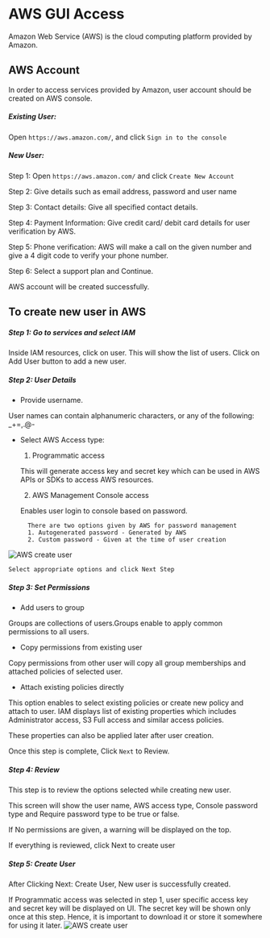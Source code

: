 # AWS GUI Access

Amazon Web Service (AWS) is the cloud computing platform provided by Amazon. 
<!-- need to add details -->


## AWS Account

In order to access services provided by Amazon, user account should be created
on AWS console.

##### Existing User: 
Open `https://aws.amazon.com/`, and click `Sign in to the console`

##### New User:

Step 1: Open `https://aws.amazon.com/` and click `Create New Account`

Step 2: Give details such as email address, password and user name

Step 3: Contact details: Give all specified contact details. 

Step 4: Payment Information: Give credit card/ debit card details for user
verification by AWS.

Step 5: Phone verification: AWS will make a call on the given number and give a
4 digit code to verify your phone number.

Step 6: Select a support plan and Continue. 

AWS account will be created successfully. 



## To create new user in AWS

##### Step 1: Go to services and select IAM

Inside IAM resources, click on user. 
This will show the list of users. Click on Add User button to add a new user. 
 
 
##### Step 2: User Details

* Provide username. 
	
User names can contain alphanumeric characters, or any of the following: _+=,.@-
* Select AWS Access type:
	1. Programmatic access
		
	This will generate access key and secret key which can be used in AWS APIs or
	SDKs to access AWS resources.
	
	2. AWS Management Console access

	Enables user login to console based on password.
        
        There are two options given by AWS for password management
        1. Autogenerated password - Generated by AWS
        2. Custom password - Given at the time of user creation
        
![AWS create
user](https://github.com/cloudmesh-community/hid-sp18-420/blob/master/tutorial/images/adduser.PNG?raw=true)
        
   	Select appropriate options and click Next Step
        
##### Step 3: Set Permissions

*	Add users to group

Groups are collections of users.Groups enable to apply common permissions to all
users.
    
*	Copy permissions from existing user

Copy permissions from other user will copy all group memberships and attached
policies of selected user.
    
*	Attach existing policies directly
	
This option enables to select existing policies or create new policy and attach
to user. IAM displays list of existing properties which includes Administrator
access, S3 Full access and similar access policies.

These properties can also be applied later after user creation. 

Once this step is complete, Click `Next` to Review.

##### Step 4: Review

This step is to review the options selected while creating new user. 

This screen will show the user name, AWS access type, Console password type and
Require password type to be true or false.

If No permissions are given, a warning will be displayed on the top. 

If everything is reviewed, click Next to create user

##### Step 5: Create User

After Clicking Next: Create User, New user is successfully created. 

If Programmatic access was selected in step 1, user specific access key and
secret key will be displayed on UI. The secret key will be shown only once at
this step.
Hence, it is important to download it or store it somewhere for using it later.
![AWS create
user](https://github.com/cloudmesh-community/hid-sp18-420/blob/master/tutorial/images/userCreated.PNG?raw=true)
